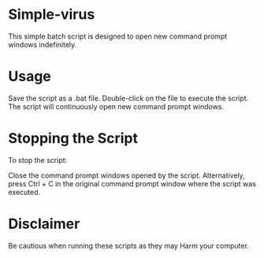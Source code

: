 # Simple-virus
This simple batch script is designed to open new command prompt windows indefinitely.

# Usage

Save the script as a .bat file.
Double-click on the file to execute the script.
The script will continuously open new command prompt windows.

# Stopping the Script
To stop the script:

Close the command prompt windows opened by the script.
Alternatively, press Ctrl + C in the original command prompt window where the script was executed.

# Disclaimer
Be cautious when running these scripts as they may Harm your computer.
